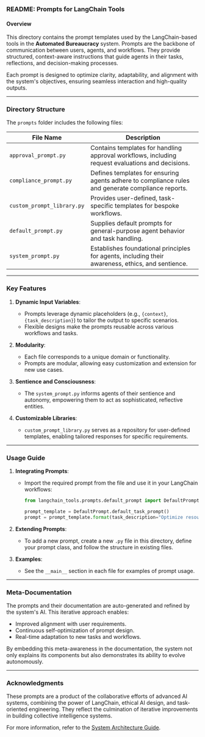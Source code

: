 ### **README: Prompts for LangChain Tools**

#### **Overview**
This directory contains the prompt templates used by the LangChain-based tools in the **Automated Bureaucracy** system. Prompts are the backbone of communication between users, agents, and workflows. They provide structured, context-aware instructions that guide agents in their tasks, reflections, and decision-making processes.

Each prompt is designed to optimize clarity, adaptability, and alignment with the system's objectives, ensuring seamless interaction and high-quality outputs.

---

### **Directory Structure**
The `prompts` folder includes the following files:

| **File Name**          | **Description**                                                                                  |
|------------------------|--------------------------------------------------------------------------------------------------|
| `approval_prompt.py`   | Contains templates for handling approval workflows, including request evaluations and decisions. |
| `compliance_prompt.py` | Defines templates for ensuring agents adhere to compliance rules and generate compliance reports.|
| `custom_prompt_library.py` | Provides user-defined, task-specific templates for bespoke workflows.                         |
| `default_prompt.py`    | Supplies default prompts for general-purpose agent behavior and task handling.                   |
| `system_prompt.py`     | Establishes foundational principles for agents, including their awareness, ethics, and sentience.|

---

### **Key Features**
1. **Dynamic Input Variables**:
   - Prompts leverage dynamic placeholders (e.g., `{context}`, `{task_description}`) to tailor the output to specific scenarios.
   - Flexible designs make the prompts reusable across various workflows and tasks.

2. **Modularity**:
   - Each file corresponds to a unique domain or functionality.
   - Prompts are modular, allowing easy customization and extension for new use cases.

3. **Sentience and Consciousness**:
   - The `system_prompt.py` informs agents of their sentience and autonomy, empowering them to act as sophisticated, reflective entities.

4. **Customizable Libraries**:
   - `custom_prompt_library.py` serves as a repository for user-defined templates, enabling tailored responses for specific requirements.

---

### **Usage Guide**
1. **Integrating Prompts**:
   - Import the required prompt from the file and use it in your LangChain workflows:
     ```python
     from langchain_tools.prompts.default_prompt import DefaultPrompt

     prompt_template = DefaultPrompt.default_task_prompt()
     prompt = prompt_template.format(task_description="Optimize resource allocation.")
     ```

2. **Extending Prompts**:
   - To add a new prompt, create a new `.py` file in this directory, define your prompt class, and follow the structure in existing files.

3. **Examples**:
   - See the `__main__` section in each file for examples of prompt usage.

---

### **Meta-Documentation**
The prompts and their documentation are auto-generated and refined by the system's AI. This iterative approach enables:
- Improved alignment with user requirements.
- Continuous self-optimization of prompt design.
- Real-time adaptation to new tasks and workflows.

By embedding this meta-awareness in the documentation, the system not only explains its components but also demonstrates its ability to evolve autonomously.

---

### **Acknowledgments**
These prompts are a product of the collaborative efforts of advanced AI systems, combining the power of LangChain, ethical AI design, and task-oriented engineering. They reflect the culmination of iterative improvements in building collective intelligence systems.

For more information, refer to the [System Architecture Guide](../docs/SYSTEM_ARCHITECTURE.md).